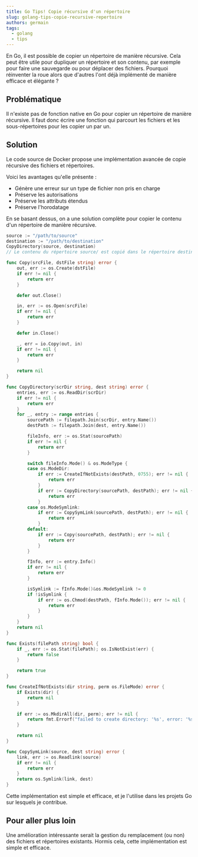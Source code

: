 ```yaml
---
title: Go Tips! Copie récursive d'un répertoire
slug: golang-tips-copie-recursive-repertoire
authors: germain
tags:
  - golang
  - tips
---
```


En Go, il est possible de copier un répertoire de manière récursive. Cela peut être utile pour dupliquer un répertoire et son contenu, par exemple pour faire une sauvegarde ou pour déplacer des fichiers.
Pourquoi réinventer la roue alors que d'autres l'ont déjà implémenté de manière efficace et élégante ?

<!-- truncate -->

## Problématique

Il n'existe pas de fonction native en Go pour copier un répertoire de manière récursive. Il faut donc écrire une fonction qui parcourt les fichiers et les sous-répertoires pour les copier un par un.

## Solution

Le code source de Docker propose une implémentation avancée de copie récursive des fichiers et répertoires.

Voici les avantages qu'elle présente :

* Génère une erreur sur un type de fichier non pris en charge
* Préserve les autorisations
* Préserve les attributs étendus
* Préserve l'horodatage

En se basant dessus, on a une solution complète pour copier le contenu d'un répertoire de manière récursive.

```go
source := "/path/to/source"
destination := "/path/to/destination"
CopyDirectory(source, destination)
// Le contenu du répertoire source/ est copié dans le répertoire destination/
```

```go
func Copy(srcFile, dstFile string) error {
    out, err := os.Create(dstFile)
    if err != nil {
        return err
    }

    defer out.Close()

    in, err := os.Open(srcFile)
    if err != nil {
        return err
    }

    defer in.Close()

    _, err = io.Copy(out, in)
    if err != nil {
        return err
    }

    return nil
}

func CopyDirectory(scrDir string, dest string) error {
    entries, err := os.ReadDir(scrDir)
    if err != nil {
        return err
    }
    for _, entry := range entries {
        sourcePath := filepath.Join(scrDir, entry.Name())
        destPath := filepath.Join(dest, entry.Name())

        fileInfo, err := os.Stat(sourcePath)
        if err != nil {
            return err
        }

        switch fileInfo.Mode() & os.ModeType {
        case os.ModeDir:
            if err := CreateIfNotExists(destPath, 0755); err != nil {
                return err
            }
            if err := CopyDirectory(sourcePath, destPath); err != nil {
                return err
            }
        case os.ModeSymlink:
            if err := CopySymLink(sourcePath, destPath); err != nil {
                return err
            }
        default:
            if err := Copy(sourcePath, destPath); err != nil {
                return err
            }
        }

        fInfo, err := entry.Info()
        if err != nil {
            return err
        }

        isSymlink := fInfo.Mode()&os.ModeSymlink != 0
        if !isSymlink {
            if err := os.Chmod(destPath, fInfo.Mode()); err != nil {
                return err
            }
        }
    }
    return nil
}

func Exists(filePath string) bool {
    if _, err := os.Stat(filePath); os.IsNotExist(err) {
        return false
    }

    return true
}

func CreateIfNotExists(dir string, perm os.FileMode) error {
    if Exists(dir) {
        return nil
    }

    if err := os.MkdirAll(dir, perm); err != nil {
        return fmt.Errorf("failed to create directory: '%s', error: '%s'", dir, err.Error())
    }

    return nil
}

func CopySymLink(source, dest string) error {
    link, err := os.Readlink(source)
    if err != nil {
        return err
    }
    return os.Symlink(link, dest)
}
```

Cette implémentation est simple et efficace, et je l'utilise dans les projets Go sur lesquels je contribue.

## Pour aller plus loin

Une amélioration intéressante serait la gestion du remplacement (ou non) des fichiers et répertoires existants. Hormis cela, cette implémentation est simple et efficace.

